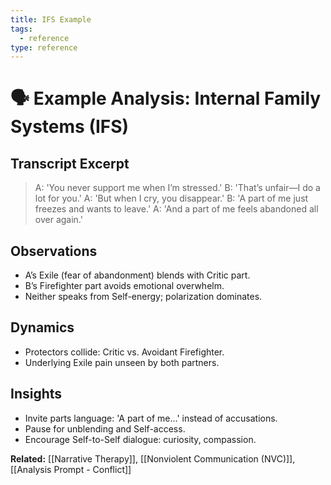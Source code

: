 ```yaml
---
title: IFS Example
tags:
  - reference
type: reference
---
```

# 🗣 Example Analysis: Internal Family Systems (IFS)

## Transcript Excerpt
> A: 'You never support me when I’m stressed.'
> B: 'That’s unfair—I do a lot for you.'
> A: 'But when I cry, you disappear.'
> B: 'A part of me just freezes and wants to leave.'
> A: 'And a part of me feels abandoned all over again.'

## Observations
- A’s Exile (fear of abandonment) blends with Critic part.
- B’s Firefighter part avoids emotional overwhelm.
- Neither speaks from Self-energy; polarization dominates.

## Dynamics
- Protectors collide: Critic vs. Avoidant Firefighter.
- Underlying Exile pain unseen by both partners.

## Insights
- Invite parts language: 'A part of me…' instead of accusations.
- Pause for unblending and Self-access.
- Encourage Self-to-Self dialogue: curiosity, compassion.

**Related:** [[Narrative Therapy]], [[Nonviolent Communication (NVC)]], [[Analysis Prompt - Conflict]]
